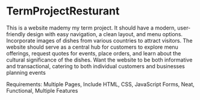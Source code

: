 # TermProjectResturant
 This is a website mademy my term project.
 It should have a modern, user-friendly design with easy navigation, a clean layout, and menu options.
  Incorporate images of dishes from various countries to attract visitors. The website should serve as a central hub for customers to explore menu offerings, request quotes for events, place orders, and learn about the cultural significance of the dishes.
  Want the website to be both informative and transactional, catering to both individual customers and businesses planning events

Requirements:
Multiple Pages,
Include HTML, CSS, JavaScript
Forms,
Neat,
Functional,
Multiple Features

